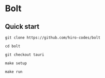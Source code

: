 # Bolt

## Quick start

```
git clone https://github.com/hiro-codes/bolt
```

```
cd bolt
```

```
git checkout tauri
```

```
make setup
```

```
make run
```


